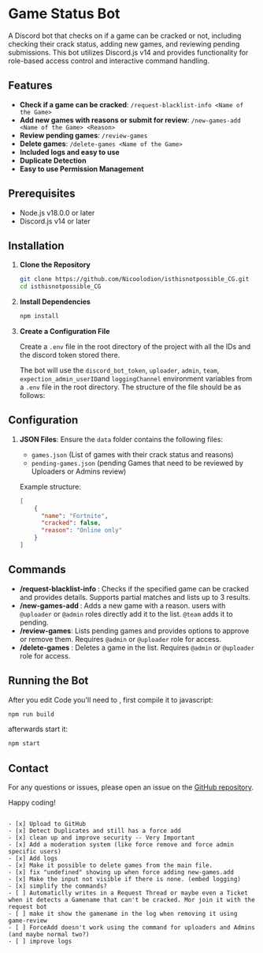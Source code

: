 # Game Status Bot

A Discord bot that checks on if a game can be cracked or not, including checking their crack status, adding new games, and reviewing pending submissions. This bot utilizes Discord.js v14 and provides functionality for role-based access control and interactive command handling.

## Features

- **Check if a game can be cracked**: `/request-blacklist-info <Name of the Game>`
- **Add new games with reasons or submit for review**: `/new-games-add <Name of the Game> <Reason>`
- **Review pending games**: `/review-games`
- **Delete games**: `/delete-games <Name of the Game>`
- **Included logs and easy to use**
- **Duplicate Detection**
- **Easy to use Permission Management**

## Prerequisites

- Node.js v18.0.0 or later
- Discord.js v14 or later

## Installation

1. **Clone the Repository**

   ```bash
   git clone https://github.com/Nicoolodion/isthisnotpossible_CG.git
   cd isthisnotpossible_CG
   ```

2. **Install Dependencies**

   ```bash
   npm install
   ```

3. **Create a Configuration File**

   Create a `.env` file in the root directory of the project with all the IDs and the discord token stored there.

   The bot will use the `discord_bot_token`, `uploader`, `admin`, `team`, `expection_admin_userID`and `loggingChannel` environment variables from a `.env` file in the root directory. The structure of the file should be as follows:

## Configuration

1. **JSON Files**: Ensure the `data` folder contains the following files:
   - `games.json` (List of games with their crack status and reasons)
   - `pending-games.json` (pending Games that need to be reviewed by Uploaders or Admins review)

   Example structure:

   ```json
   [
       {
         "name": "Fortnite",
         "cracked": false,
         "reason": "Online only"
       }
   ]
   ```

## Commands

- **/request-blacklist-info <Name of the Game>**: Checks if the specified game can be cracked and provides details. Supports partial matches and lists up to 3 results.
- **/new-games-add <Name of the Game> <Reason>**: Adds a new game with a reason. users with `@uploader` or `@admin` roles directly add it to the list. `@team` adds it to pending.
- **/review-games**: Lists pending games and provides options to approve or remove them. Requires `@admin` or `@uploader` role for access.
- **/delete-games <Name of the Game>**: Deletes a game in the list. Requires `@admin` or `@uploader` role for access.

## Running the Bot

After you edit Code you'll need to , first compile it to javascript:

```bash
npm run build
```

afterwards start it:

```bash
npm start
```

## Contact

For any questions or issues, please open an issue on the [GitHub repository](https://github.com/Nicoolodion/isthisnotpossible_CG/issues).

Happy coding!

```

- [x] Upload to GitHub
- [x] Detect Duplicates and still has a force add
- [x] clean up and improve security -- Very Important
- [x] Add a moderation system (like force remove and force admin specific users)
- [x] Add logs
- [x] Make it possible to delete games from the main file.
- [x] fix "undefined" showing up when force adding new-games.add
- [x] Make the input not visible if there is none. (embed logging)
- [x] simplify the commands?
- [ ] Automaticlly writes in a Request Thread or maybe even a Ticket when it detects a Gamename that can't be cracked. Mor join it with the request bot
- [ ] make it show the gamename in the log when removing it using game-review
- [ ] ForceAdd doesn't work using the command for uploaders and Admins (and maybe normal two?)
- [ ] improve logs